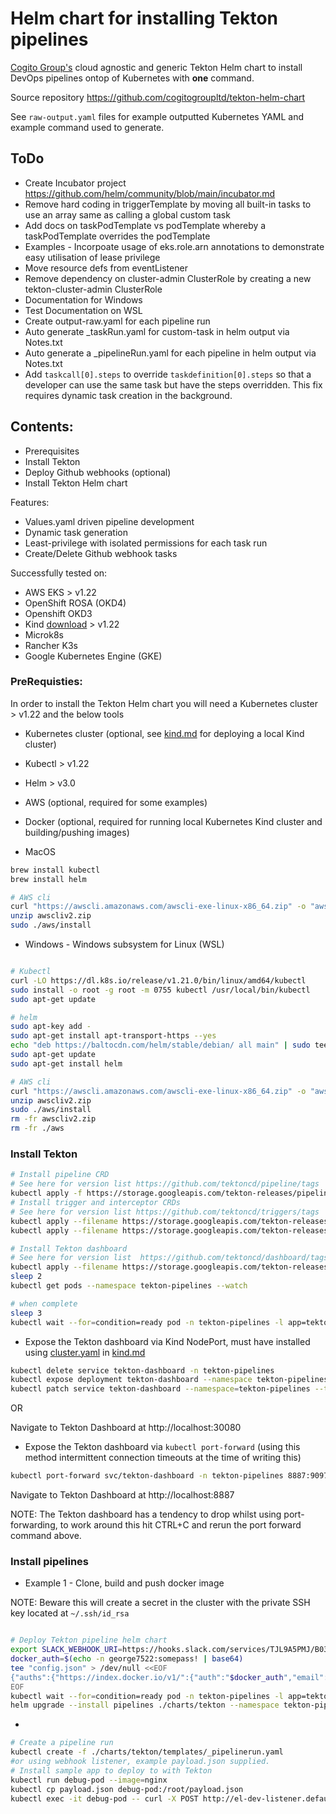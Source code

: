 # Helm chart for installing Tekton pipelines

[Cogito Group's](https://cogitogroup.co.uk) cloud agnostic and generic Tekton Helm chart to install DevOps pipelines ontop of Kubernetes with **one** command. 

Source repository https://github.com/cogitogroupltd/tekton-helm-chart

See `raw-output.yaml` files for example outputted Kubernetes YAML and example command used to generate.

## ToDo
- Create Incubator project https://github.com/helm/community/blob/main/incubator.md
- Remove hard coding in triggerTemplate by moving all built-in tasks to use an array same as calling a global custom task
- Add docs on taskPodTemplate vs podTemplate whereby a taskPodTemplate overrides the podTemplate
- Examples - Incorpoate usage of eks.role.arn annotations to demonstrate easy utilisation of lease privilege 
- Move resource defs from eventListener
- Remove dependency on cluster-admin ClusterRole by creating a new tekton-cluster-admin ClusterRole 
- Documentation for Windows
- Test Documentation on WSL
- Create output-raw.yaml for each pipeline run
- Auto generate _taskRun.yaml for custom-task in helm output via Notes.txt
- Auto generate a _pipelineRun.yaml for each pipeline in helm output via Notes.txt
- Add `taskcall[0].steps` to override `taskdefinition[0].steps` so that a developer can use the same task but have the steps overridden. This fix requires dynamic task creation in the background.

## Contents: 

- Prerequisites
- Install Tekton
- Deploy Github webhooks (optional)
- Install Tekton Helm chart

Features:
- Values.yaml driven pipeline development 
- Dynamic task generation
- Least-privilege with isolated permissions for each task run
- Create/Delete Github webhook tasks


Successfully tested on:
 - AWS EKS > v1.22
 - OpenShift ROSA (OKD4)
 - Openshift OKD3
 - Kind [download](https://kind.sigs.k8s.io/) > v1.22
 - Microk8s
 - Rancher K3s 
 - Google Kubernetes Engine (GKE)


### PreRequisties: 

In order to install the Tekton Helm chart you will need a Kubernetes cluster > v1.22 and the below tools

- Kubernetes cluster (optional, see [kind.md](./kind.md) for deploying a local Kind cluster)
- Kubectl > v1.22
- Helm > v3.0
- AWS (optional, required for some examples)
- Docker (optional, required for running local Kubernetes Kind cluster and building/pushing images)


- MacOS


```bash
brew install kubectl
brew install helm

# AWS cli
curl "https://awscli.amazonaws.com/awscli-exe-linux-x86_64.zip" -o "awscliv2.zip"
unzip awscliv2.zip
sudo ./aws/install
```

- Windows - Windows subsystem for Linux (WSL)

```bash

# Kubectl
curl -LO https://dl.k8s.io/release/v1.21.0/bin/linux/amd64/kubectl
sudo install -o root -g root -m 0755 kubectl /usr/local/bin/kubectl
sudo apt-get update

# helm
sudo apt-key add -
sudo apt-get install apt-transport-https --yes
echo "deb https://baltocdn.com/helm/stable/debian/ all main" | sudo tee /etc/apt/sources.list.d/helm-stable-debian.list
sudo apt-get update
sudo apt-get install helm

# AWS cli
curl "https://awscli.amazonaws.com/awscli-exe-linux-x86_64.zip" -o "awscliv2.zip"
unzip awscliv2.zip
sudo ./aws/install
rm -fr awscliv2.zip
rm -fr ./aws
```



### Install Tekton

```bash
# Install pipeline CRD
# See here for version list https://github.com/tektoncd/pipeline/tags
kubectl apply -f https://storage.googleapis.com/tekton-releases/pipeline/previous/v0.40.2/release.yaml
# Install trigger and interceptor CRDs
# See here for version list https://github.com/tektoncd/triggers/tags
kubectl apply --filename https://storage.googleapis.com/tekton-releases/triggers/previous/v0.20.1/release.yaml
kubectl apply --filename https://storage.googleapis.com/tekton-releases/triggers/previous/v0.20.1/interceptors.yaml

# Install Tekton dashboard
# See here for version list  https://github.com/tektoncd/dashboard/tags
kubectl apply --filename https://storage.googleapis.com/tekton-releases/dashboard/previous/v0.29.2/tekton-dashboard-release.yaml
sleep 2
kubectl get pods --namespace tekton-pipelines --watch

# when complete
sleep 3
kubectl wait --for=condition=ready pod -n tekton-pipelines -l app=tekton-dashboard

```

- Expose the Tekton dashboard via Kind NodePort, must have installed using [cluster.yaml](./cluster.yaml) in [kind.md](./kind.md)

```bash
kubectl delete service tekton-dashboard -n tekton-pipelines
kubectl expose deployment tekton-dashboard --namespace tekton-pipelines --type=NodePort
kubectl patch service tekton-dashboard --namespace=tekton-pipelines --type='json' --patch='[{"op": "replace", "path": "/spec/ports/0/nodePort", "value":30080}]'
```
OR 

Navigate to Tekton Dashboard at http://localhost:30080

- Expose the Tekton dashboard via `kubectl port-forward` (using this method intermittent connection timeouts at the time of writing this)

```bash
kubectl port-forward svc/tekton-dashboard -n tekton-pipelines 8887:9097 
```

Navigate to Tekton Dashboard at http://localhost:8887

NOTE: The Tekton dashboard has a tendency to drop whilst using port-forwarding, to work around this hit CTRL+C and rerun the port forward command above. 

### Install pipelines


- Example 1 - Clone, build and push docker image

NOTE: Beware this will create a secret in the cluster with the private SSH key located at `~/.ssh/id_rsa`

```bash

# Deploy Tekton pipeline helm chart
export SLACK_WEBHOOK_URI=https://hooks.slack.com/services/TJL9A5PMJ/B03KPQ2V4JG/DUMMY
docker_auth=$(echo -n george7522:somepass! | base64)
tee "config.json" > /dev/null <<EOF
{"auths":{"https://index.docker.io/v1/":{"auth":"$docker_auth","email":"ignored@email.com"}}}
EOF
kubectl wait --for=condition=ready pod -n tekton-pipelines -l app=tekton-pipelines-controller
helm upgrade --install pipelines ./charts/tekton --namespace tekton-pipelines --set github_token="$(echo -n "ENTERTOKEN" | base64)" --set secret_ssh_key="$(cat ~/.ssh/id_rsa)" --set-file=docker_config_json=config.json --values ./examples/tekton-ecr-build-deploy/values-override.yaml --set secret_slack_webhook_uri=${SLACK_WEBHOOK_URI} 

```

- 

```bash
# Create a pipeline run
kubectl create -f ./charts/tekton/templates/_pipelinerun.yaml 
#or using webhook listener, example payload.json supplied.
# Install sample app to deploy to with Tekton
kubectl run debug-pod --image=nginx 
kubectl cp payload.json debug-pod:/root/payload.json
kubectl exec -it debug-pod -- curl -X POST http://el-dev-listener.default.svc.cluster.local:8080 -H 'X-GitHub-Event: pull_request' -d @/root/payload.json
```